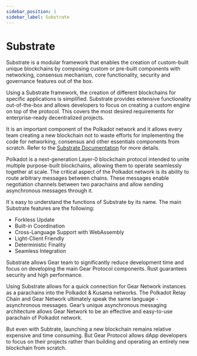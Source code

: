 ```yaml
---
sidebar_position: 1
sidebar_label: Substrate
---
```


# Substrate

Substrate is a modular framework that enables the creation of custom-built unique blockchains by composing custom or pre-built components with networking, consensus mechanism, core functionality, security and governance features out of the box.

Using a Substrate framework, the creation of different blockchains for specific applications is simplified. Substrate provides extensive functionality out-of-the-box and allows developers to focus on creating a custom engine on top of the protocol. This covers the most desired requirements for enterprise-ready decentralized projects.

It is an important component of the Polkadot network and it allows every team creating a new blockchain not to waste efforts for implementing the code for networking, consensus and other essentials components from scratch. Refer to the [Substrate Documentation](https://substrate.dev/docs/en/) for more details.

Polkadot is a next-generation Layer-0 blockchain protocol intended to unite multiple purpose-built blockchains, allowing them to operate seamlessly together at scale. The critical aspect of the Polkadot network is its ability to route arbitrary messages between chains. These messages enable negotiation channels between two parachains and allow sending asynchronous messages through it.

It`s easy to understand the functions of Substrate by its name. The main Substrate features are the following:

- Forkless Update
- Built-in Coordination
- Cross-Language Support with WebAssembly
- Light-Client Friendly
- Deterministic Finality
- Seamless Integration

Substrate allows Gear team to significantly reduce development time and focus on developing the main Gear Protocol components. Rust guarantees security and high performance.

Using Substrate allows for a quick connection for Gear Network instances as a parachains into the Polkadot & Kusama networks. The Polkadot Relay Chain and Gear Network ultimately speak the same language - asynchronous messages. Gear’s unique asynchronous messaging architecture allows Gear Network to be an effective and easy-to-use parachain of Polkadot network.

But even with Subtrate, launching a new blockchain remains relative expensive and time consuming. But Gear Protocol allows dApp developers to focus on their projects rather than building and operating an entirely new blockchain from scratch.
